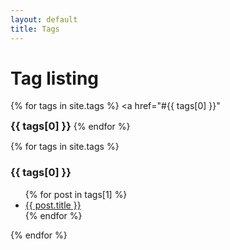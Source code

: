 ```yaml
---
layout: default
title: Tags
---
```


<!-- Begin code @ tags/index.md -->

# Tag listing

{% for tags in site.tags %}
  <a href="#{{ tags[0] }}"<h3 style="display:inline;">{{ tags[0] }}</h3>
{% endfor %}

{% for tags in site.tags %}
  <h3>{{ tags[0] }}</h3>
  <ul>
    {% for post in tags[1] %}
      <li><a href="{{ post.url| relative_url }}">{{ post.title }}</a></li>
    {% endfor %}
  </ul>
{% endfor %}

<!-- End code @ tags/index.md -->

